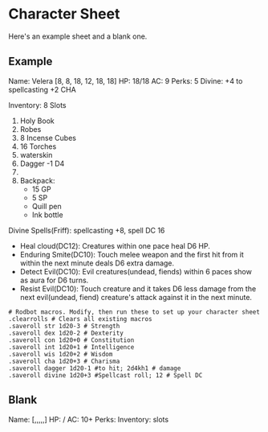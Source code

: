 # Character Sheet
Here's an example sheet and a blank one.

## Example

Name: Velera
[8, 8, 18, 12, 18, 18]
HP: 18/18
AC: 9
Perks: 5
Divine:
+4 to spellcasting
+2 CHA

Inventory: 8 Slots
1. Holy Book
2. Robes
3. 8 Incense Cubes
4. 16 Torches
5. waterskin
6. Dagger -1 D4
7.
8. Backpack:
    - 15 GP
    - 5 SP
    - Quill pen
    - Ink bottle

Divine Spells(Friff): spellcasting +8, spell DC 16
- Heal cloud(DC12): Creatures within one pace heal D6 HP.
- Enduring Smite(DC10): Touch melee weapon and the first hit from it within the next minute deals D6 extra damage.
- Detect Evil(DC10): Evil creatures(undead, fiends) within 6 paces show as aura for D6 turns.
- Resist Evil(DC10): Touch creature and it takes D6 less damage from the next evil(undead, fiend) creature's attack against it in the next minute.

```
# Rodbot macros. Modify, then run these to set up your character sheet
.clearrolls # Clears all existing macros
.saveroll str 1d20-3 # Strength
.saveroll dex 1d20-2 # Dexterity
.saveroll con 1d20+0 # Constitution
.saveroll int 1d20+1 # Intelligence
.saveroll wis 1d20+2 # Wisdom
.saveroll cha 1d20+3 # Charisma
.saveroll dagger 1d20-1 #to hit; 2d4kh1 # damage
.saveroll divine 1d20+3 #Spellcast roll; 12 # Spell DC
```

## Blank

Name:
[,,,,,]
HP: <CON score>/<CON score>
AC: 10+<DEX mod>
Perks:
Inventory: <STR score> slots